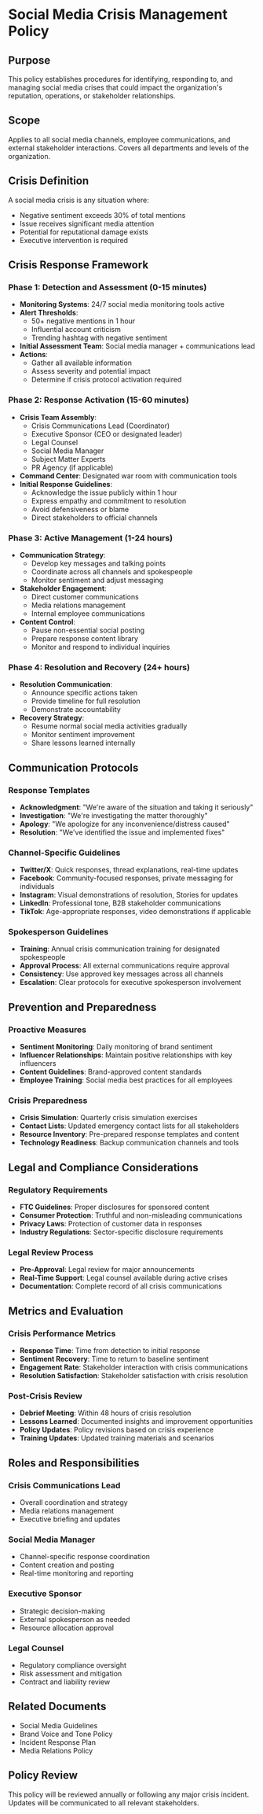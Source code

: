# Social Media Crisis Management Policy

## Purpose
This policy establishes procedures for identifying, responding to, and managing social media crises that could impact the organization's reputation, operations, or stakeholder relationships.

## Scope
Applies to all social media channels, employee communications, and external stakeholder interactions. Covers all departments and levels of the organization.

## Crisis Definition
A social media crisis is any situation where:
- Negative sentiment exceeds 30% of total mentions
- Issue receives significant media attention
- Potential for reputational damage exists
- Executive intervention is required

## Crisis Response Framework

### Phase 1: Detection and Assessment (0-15 minutes)
- **Monitoring Systems**: 24/7 social media monitoring tools active
- **Alert Thresholds**:
  - 50+ negative mentions in 1 hour
  - Influential account criticism
  - Trending hashtag with negative sentiment
- **Initial Assessment Team**: Social media manager + communications lead
- **Actions**:
  - Gather all available information
  - Assess severity and potential impact
  - Determine if crisis protocol activation required

### Phase 2: Response Activation (15-60 minutes)
- **Crisis Team Assembly**:
  - Crisis Communications Lead (Coordinator)
  - Executive Sponsor (CEO or designated leader)
  - Legal Counsel
  - Social Media Manager
  - Subject Matter Experts
  - PR Agency (if applicable)
- **Command Center**: Designated war room with communication tools
- **Initial Response Guidelines**:
  - Acknowledge the issue publicly within 1 hour
  - Express empathy and commitment to resolution
  - Avoid defensiveness or blame
  - Direct stakeholders to official channels

### Phase 3: Active Management (1-24 hours)
- **Communication Strategy**:
  - Develop key messages and talking points
  - Coordinate across all channels and spokespeople
  - Monitor sentiment and adjust messaging
- **Stakeholder Engagement**:
  - Direct customer communications
  - Media relations management
  - Internal employee communications
- **Content Control**:
  - Pause non-essential social posting
  - Prepare response content library
  - Monitor and respond to individual inquiries

### Phase 4: Resolution and Recovery (24+ hours)
- **Resolution Communication**:
  - Announce specific actions taken
  - Provide timeline for full resolution
  - Demonstrate accountability
- **Recovery Strategy**:
  - Resume normal social media activities gradually
  - Monitor sentiment improvement
  - Share lessons learned internally

## Communication Protocols

### Response Templates
- **Acknowledgment**: "We're aware of the situation and taking it seriously"
- **Investigation**: "We're investigating the matter thoroughly"
- **Apology**: "We apologize for any inconvenience/distress caused"
- **Resolution**: "We've identified the issue and implemented fixes"

### Channel-Specific Guidelines
- **Twitter/X**: Quick responses, thread explanations, real-time updates
- **Facebook**: Community-focused responses, private messaging for individuals
- **Instagram**: Visual demonstrations of resolution, Stories for updates
- **LinkedIn**: Professional tone, B2B stakeholder communications
- **TikTok**: Age-appropriate responses, video demonstrations if applicable

### Spokesperson Guidelines
- **Training**: Annual crisis communication training for designated spokespeople
- **Approval Process**: All external communications require approval
- **Consistency**: Use approved key messages across all channels
- **Escalation**: Clear protocols for executive spokesperson involvement

## Prevention and Preparedness

### Proactive Measures
- **Sentiment Monitoring**: Daily monitoring of brand sentiment
- **Influencer Relationships**: Maintain positive relationships with key influencers
- **Content Guidelines**: Brand-approved content standards
- **Employee Training**: Social media best practices for all employees

### Crisis Preparedness
- **Crisis Simulation**: Quarterly crisis simulation exercises
- **Contact Lists**: Updated emergency contact lists for all stakeholders
- **Resource Inventory**: Pre-prepared response templates and content
- **Technology Readiness**: Backup communication channels and tools

## Legal and Compliance Considerations

### Regulatory Requirements
- **FTC Guidelines**: Proper disclosures for sponsored content
- **Consumer Protection**: Truthful and non-misleading communications
- **Privacy Laws**: Protection of customer data in responses
- **Industry Regulations**: Sector-specific disclosure requirements

### Legal Review Process
- **Pre-Approval**: Legal review for major announcements
- **Real-Time Support**: Legal counsel available during active crises
- **Documentation**: Complete record of all crisis communications

## Metrics and Evaluation

### Crisis Performance Metrics
- **Response Time**: Time from detection to initial response
- **Sentiment Recovery**: Time to return to baseline sentiment
- **Engagement Rate**: Stakeholder interaction with crisis communications
- **Resolution Satisfaction**: Stakeholder satisfaction with crisis resolution

### Post-Crisis Review
- **Debrief Meeting**: Within 48 hours of crisis resolution
- **Lessons Learned**: Documented insights and improvement opportunities
- **Policy Updates**: Policy revisions based on crisis experience
- **Training Updates**: Updated training materials and scenarios

## Roles and Responsibilities

### Crisis Communications Lead
- Overall coordination and strategy
- Media relations management
- Executive briefing and updates

### Social Media Manager
- Channel-specific response coordination
- Content creation and posting
- Real-time monitoring and reporting

### Executive Sponsor
- Strategic decision-making
- External spokesperson as needed
- Resource allocation approval

### Legal Counsel
- Regulatory compliance oversight
- Risk assessment and mitigation
- Contract and liability review

## Related Documents
- Social Media Guidelines
- Brand Voice and Tone Policy
- Incident Response Plan
- Media Relations Policy

## Policy Review
This policy will be reviewed annually or following any major crisis incident. Updates will be communicated to all relevant stakeholders.
